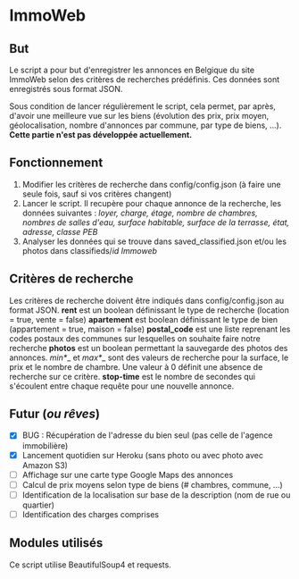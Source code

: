 # ImmoWeb

## But
Le script a pour but d'enregistrer les annonces en Belgique du site ImmoWeb selon des critères de recherches prédéfinis.
Ces données sont enregistrés sous format JSON. 

Sous condition de lancer régulièrement le script, cela permet, par après, d'avoir une meilleure vue sur les biens (évolution des prix, prix moyen, géolocalisation, nombre d'annonces par commune, par type de biens, ...). **Cette partie n'est pas développée actuellement.**

## Fonctionnement
1. Modifier les critères de recherche dans config/config.json (à faire une seule fois, sauf si vos critères changent)
2. Lancer le script. Il recupère pour chaque annonce de la recherche, les données suivantes : _loyer, charge, étage, nombre de chambres, nombres de salles d'eau, surface habitable, surface de la terrasse, état, adresse, classe PEB_
3. Analyser les données qui se trouve dans saved_classified.json et/ou les photos dans classifieds/_id Immoweb_

## Critères de recherche
Les critères de recherche doivent être indiqués dans config/config.json au format JSON.
**rent** est un boolean définissant le type de recherche (location = true, vente = false)
**apartement** est boolean définissant le type de bien (appartement = true, maison = false)
**postal_code** est une liste reprenant les codes postaux des communes sur lesquelles on souhaite faire notre recherche
**photos** est un boolean permettant la sauvegarde des photos des annonces.
__min_*__ et __max_*__ sont des valeurs de recherche pour la surface, le prix et le nombre de chambre. Une valeur à 0 définit une absence de recherche sur ce critère.
**stop-time** est le nombre de secondes qui s'écoulent entre chaque requête pour une nouvelle annonce.

## Futur (_ou rêves_)
- [x] BUG : Récupération de l'adresse du bien seul (pas celle de l'agence immobilière)
- [x] Lancement quotidien sur Heroku (sans photo ou avec photo avec Amazon S3)
- [ ] Affichage sur une carte type Google Maps des annonces
- [ ] Calcul de prix moyens selon type de biens (# chambres, commune, ...)
- [ ] Identification de la localisation sur base de la description (nom de rue ou quartier)
- [ ] Identification des charges comprises

## Modules utilisés
Ce script utilise BeautifulSoup4 et requests.
